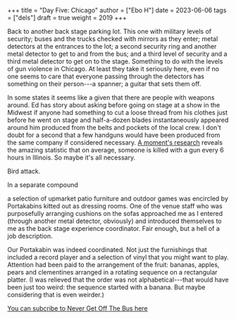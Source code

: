 +++
title = "Day Five: Chicago"
author = ["Ebo H"]
date = 2023-06-06
tags = ["dels"]
draft = true
weight = 2019
+++

Back to another back stage parking lot. This one with military levels of security; buses and the trucks checked with mirrors as they enter; metal detectors at the entrances to the lot; a second security ring and another metal detector to get to and from the bus; and a third level of security and a third metal detector to get on to the stage. Something to do with the levels of gun violence in Chicago. At least they take it seriously here, even if no one seems to care that everyone passing through the detectors has something on their person---a spanner; a guitar that sets them off.

In some states it seems like a given that there are people with weapons around. Ed has story about asking before going on stage at a show in the Midwest if anyone had something to cut a loose thread from his clothes just before he went on stage and half-a-dozen blades instantaneously appeared around him produced from the belts and pockets of the local crew. I don't doubt for a second that a few handguns would have been produced from the same company if considered necessary. [A moment's research](https://oneaimil.org/the-issue/impact-of-gun-violence/) reveals the amazing statistic that on average, someone is killed with a gun every 6 hours in Illinois. So maybe it's all necessary.

Bird attack.

In a separate compound

a selection of upmarket patio furniture and outdoor games was encircled by Portakabins kitted out as dressing rooms. One of the venue staff who was purposefully arranging cushions on the sofas approached me as I entered (through another metal detector, obviously) and introduced themselves to me as the back stage experience coordinator. Fair enough, but a hell of a job description.

Our Portakabin was indeed coordinated. Not just the furnishings that included a record player and a selection of vinyl that you might want to play. Attention had been paid to the arrangement of the fruit: bananas, apples, pears and clementines arranged in a rotating sequence on a rectangular platter. (I was relieved that the order was not alphabetical---that would have been just too weird: the sequence started with a banana. But maybe considering that is even weirder.)

[You can subcribe to Never Get Off The Bus here](https://never-get-off-the-bus.ghost.io/#/portal/)

